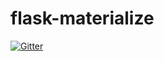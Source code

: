 # flask-materialize

[![Gitter](https://badges.gitter.im/Join%20Chat.svg)](https://gitter.im/HellerCommaA/flask-materialize?utm_source=badge&utm_medium=badge&utm_campaign=pr-badge&utm_content=badge)
